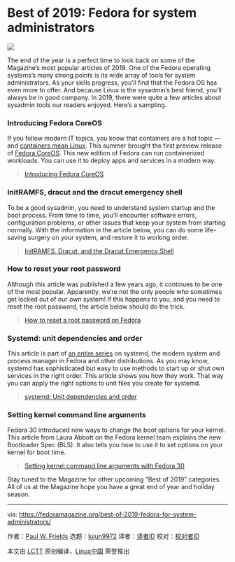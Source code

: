 [#]: collector: (lujun9972)
[#]: translator: ( )
[#]: reviewer: ( )
[#]: publisher: ( )
[#]: url: ( )
[#]: subject: (Best of 2019: Fedora for system administrators)
[#]: via: (https://fedoramagazine.org/best-of-2019-fedora-for-system-administrators/)
[#]: author: (Paul W. Frields https://fedoramagazine.org/author/pfrields/)

Best of 2019: Fedora for system administrators
======

![][1]

The end of the year is a perfect time to look back on some of the Magazine’s most popular articles of 2019. One of the Fedora operating systems’s many strong points is its wide array of tools for system administrators. As your skills progress, you’ll find that the Fedora OS has even more to offer. And because Linux is the sysadmin’s best friend, you’ll always be in good company. In 2019, there were quite a few articles about sysadmin tools our readers enjoyed. Here’s a sampling.

### Introducing Fedora CoreOS

If you follow modern IT topics, you know that containers are a hot topic — and [containers mean Linux][2]. This summer brought the first preview release of [Fedora CoreOS][3]. This new edition of Fedora can run containerized workloads. You can use it to deploy apps and services in a modern way.

> [Introducing Fedora CoreOS][4]

### InitRAMFS, dracut and the dracut emergency shell

To be a good sysadmin, you need to understand system startup and the boot process. From time to time, you’ll encounter software errors, configuration problems, or other issues that keep your system from starting normally. With the information in the article below, you can do some life-saving surgery on your system, and restore it to working order.

> [InitRAMFS, Dracut, and the Dracut Emergency Shell][5]

### How to reset your root password

Although this article was published a few years ago, it continues to be one of the most popular. Apparently, we’re not the only people who sometimes get locked out of our own system! If this happens to you, and you need to reset the root password, the article below should do the trick.

> [How to reset a root password on Fedora][6]

### Systemd: unit dependencies and order

This article is part of [an entire series][7] on systemd, the modern system and process manager in Fedora and other distributions. As you may know, systemd has sophisticated but easy to use methods to start up or shut own services in the right order. This article shows you how they work. That way you can apply the right options to unit files you create for systemd.

> [systemd: Unit dependencies and order][8]

### Setting kernel command line arguments

Fedora 30 introduced new ways to change the boot options for your kernel. This article from Laura Abbott on the Fedora kernel team explains the new Bootloader Spec (BLS). It also tells you how to use it to set options on your kernel for boot time.

> [Setting kernel command line arguments with Fedora 30][9]

Stay tuned to the Magazine for other upcoming “Best of 2019” categories. All of us at the Magazine hope you have a great end of year and holiday season.

--------------------------------------------------------------------------------

via: https://fedoramagazine.org/best-of-2019-fedora-for-system-administrators/

作者：[Paul W. Frields][a]
选题：[lujun9972][b]
译者：[译者ID](https://github.com/译者ID)
校对：[校对者ID](https://github.com/校对者ID)

本文由 [LCTT](https://github.com/LCTT/TranslateProject) 原创编译，[Linux中国](https://linux.cn/) 荣誉推出

[a]: https://fedoramagazine.org/author/pfrields/
[b]: https://github.com/lujun9972
[1]: https://fedoramagazine.org/wp-content/uploads/2019/12/2019top-sysadmins.png-816x345.jpg
[2]: https://www.redhat.com/en/blog/containers-are-linux
[3]: https://getfedora.org/coreos/
[4]: https://fedoramagazine.org/introducing-fedora-coreos/
[5]: https://fedoramagazine.org/initramfs-dracut-and-the-dracut-emergency-shell/
[6]: https://fedoramagazine.org/reset-root-password-fedora/
[7]: https://fedoramagazine.org/series/systemd-series/
[8]: https://fedoramagazine.org/systemd-unit-dependencies-and-order/
[9]: https://fedoramagazine.org/setting-kernel-command-line-arguments-with-fedora-30/
